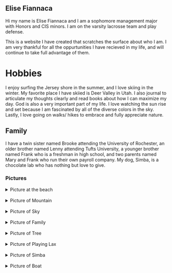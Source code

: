 ## Elise Fiannaca

Hi my name is Elise Fiannaca and I am a sophomore management major with Honors and CIS minors. I am on the varsity lacrosse team and play defense. 

This is a website I have created that scratches the surface about who I am. I am very thankful for all the oppurtunities I have recieved in my life, and will continue to take full advantage of them. 









# Hobbies

I enjoy surfing the Jersey shore in the summer, and I love skiing in the winter. My favorite place I have skiied is Deer Valley in Utah. I also journal to articulate my thoughts clearly and read books about how I can maximize my day. God is also a very important part of my life. I love watching the sun rise and set because I am fascinated by all of the diverse colors in the sky. Lastly, I love going on walks/ hikes to embrace and fully appreciate nature.

## Family

I have a twin sister named Brooke attending the University of Rochester, an older brother named Lenny attending Tufts University, a younger brother named Frank who is a freshman in high school, and two parents named Mary and Frank who run their own payroll company. My dog, Simba, is a chocolate lab who has nothing but love to give. 

### Pictures

<details>
  <summary>Picture at the beach</summary>
  <img src="beachpic.jpg" name="Beach Picture!">
</details> 


<details>
  <summary>Picture of Mountain</summary>
  <img src="hikingview.jpg" name="Mtn Pic">
</details> 


<details>
  <summary>Picture of Sky</summary>
  <img src="pinnksky.jpg" name="Pink Sky">
</details> 


<details>
  <summary>Picture of Family</summary>
  <img src="fam.jpg" name="Fam Pic">
</details> 

<details>
  <summary>Picture of Tree</summary>
  <img src="treespic.jpg" name="Trees">
</details> 

<details>
  <summary>Picture of Playing Lax</summary>
  <img src="playingelisejmu.JPG" name="Lax">
</details> 


<details>
  <summary>Picture of Simba</summary>
  <img src="simbaimage.jpg" name="Puppy">
   <img src="simbaimage2.jpg" name="Dog">
</details> 

<details>
  <summary>Picture of Boat</summary>
  <img src="IMG_5365.jpg" name="Boat">
</details> 







